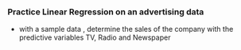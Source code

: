 ### Practice Linear Regression on an advertising data
- with a sample data , determine the sales of the company with the predictive variables TV, Radio and Newspaper
